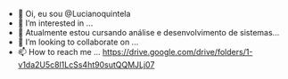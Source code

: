 - 👋 Oi, eu sou @Lucianoquintela
- 👀 I’m interested in ...
- 🌱 Atualmente estou cursando análise e desenvolvimento de sistemas...
- 💞️ I’m looking to collaborate on ...
- 📫 How to reach me ...
https://drive.google.com/drive/folders/1-v1da2U5c8l1LcSs4ht90sutQQMJLj07
<!---
Lucianoquintela/Lucianoquintela is a ✨ special ✨ repository because its `README.md` (this file) appears on your GitHub profile.
You can click the Preview link to take a look at your changes.
--->
